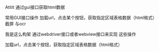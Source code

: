 Atitit 通过gui接口获取html数据

常用GUI接口操作 
加载url，点击某个按钮，获取指定区域表格数据（html格式）
截屏 与ocr


我是这么构架
通过webdriver接口或者webview接口来实现 这些操作


加载url，点击某个按钮，获取指定区域表格数据（html格式）

